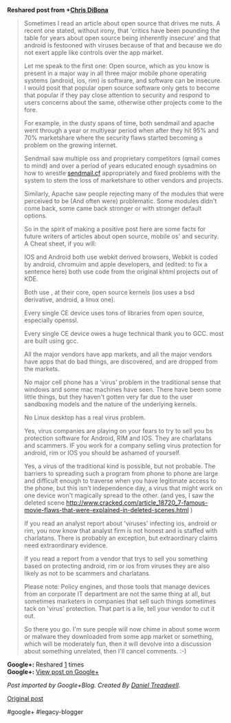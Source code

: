 <!--
date: '2011-11-18'
published: true
slug: 2011-11-sometimes-i-read-article-about-open
time_to_read: 5
title: Sometimes I read an article about open source that drives me nuts
-->

  
  
**Reshared post from +[Chris DiBona](https://plus.google.com/114765095157367281222)**  
> Sometimes I read an article about open source that drives me nuts. A recent one stated, without irony, that 'critics have been pounding the table for years about open source being inherently insecure' and that android is festooned with viruses because of that and because we do not exert apple like controls over the app market.  
>   
> Let me speak to the first one: Open source, which as you know is present in a major way in all three major mobile phone operating systems (android, ios, rim) is software, and software can be insecure. I would posit that popular open source software only gets to become that popular if they pay close attention to security and respond to users concerns about the same, otherwise other projects come to the fore.   
>   
> For example, in the dusty spans of time, both sendmail and apache went through a year or multiyear period when after they hit 95% and 70% marketshare where the security flaws started becoming a problem on the growing internet.   
>   
> Sendmail saw multiple oss and proprietary competitors (qmail comes to mind) and over a period of years educated enough sysadmins on how to wrestle [sendmail.cf](http://sendmail.cf) appropriately and fixed problems with the system to stem the loss of marketshare to other vendors and projects.   
>   
> Similarly, Apache saw people rejecting many of the modules that were perceived to be (And often were) problematic. Some modules didn't come back, some came back stronger or with stronger default options.  
>   
> So in the spirit of making a positive post here are some facts for future writers of articles about open source, mobile os' and security. A Cheat sheet, if you will:   
>   
> IOS and Android both use webkit derived browsers, Webkit is coded by android, chromuim and apple developers, and (edited: to fix a sentence here) both use code from the original khtml projects out of KDE.  
>   
> Both use , at their core, open source kernels (ios uses a bsd derivative, android, a linux one).  
>   
> Every single CE device uses tons of libraries from open source, especially openssl.  
>   
> Every single CE device owes a huge technical thank you to GCC. most are built using gcc.   
>   
> All the major vendors have app markets, and all the major vendors have apps that do bad things, are discovered, and are dropped from the markets.  
>   
> No major cell phone has a 'virus' problem in the traditional sense that windows and some mac machines have seen. There have been some little things, but they haven't gotten very far due to the user sandboxing models and the nature of the underlying kernels.   
>   
> No Linux desktop has a real virus problem.  
>   
> Yes, virus companies are playing on your fears to try to sell you bs protection software for Android, RIM and IOS. They are charlatans and scammers. IF you work for a company selling virus protection for android, rim or IOS you should be ashamed of yourself.   
>   
> Yes, a virus of the traditional kind is possible, but not probable. The barriers to spreading such a program from phone to phone are large and difficult enough to traverse when you have legitimate access to the phone, but this isn't independence day, a virus that might work on one device won't magically spread to the other. (and yes, I saw the deleted scene <http://www.cracked.com/article_18720_7-famous-movie-flaws-that-were-explained-in-deleted-scenes.html> )  
>   
> If you read an analyst report about 'viruses' infecting ios, android or rim, you now know that analyst firm is not honest and is staffed with charlatans. There is probably an exception, but extraordinary claims need extraordinary evidence.   
>   
> If you read a report from a vendor that trys to sell you something based on protecting android, rim or ios from viruses they are also likely as not to be scammers and charlatans.   
>   
> Please note: Policy engines, and those tools that manage devices from an corporate IT department are not the same thing at all, but sometimes marketers in companies that sell such things sometimes tack on 'virus' protection. That part is a lie, tell your vendor to cut it out.   
>   
> So there you go. I'm sure people will now chime in about some worm or malware they downloaded from some app market or something, which will be moderately fun, then it will devolve into a discussion about something unrelated, then I'll cancel comments. :-)

**Google+:** Reshared [1](https://plus.google.com/103392016560023386646/posts/dzvw1e6PPVM) times  
 **Google+:** [View post on Google+](https://plus.google.com/103392016560023386646/posts/dzvw1e6PPVM)

  
  
*Post imported by Google+Blog. Created By [Daniel Treadwell](http://minimali.se/).*

[Original post](https://ysfk.blogspot.com/2011/11/sometimes-i-read-article-about-open.html)

#google+ #legacy-blogger 